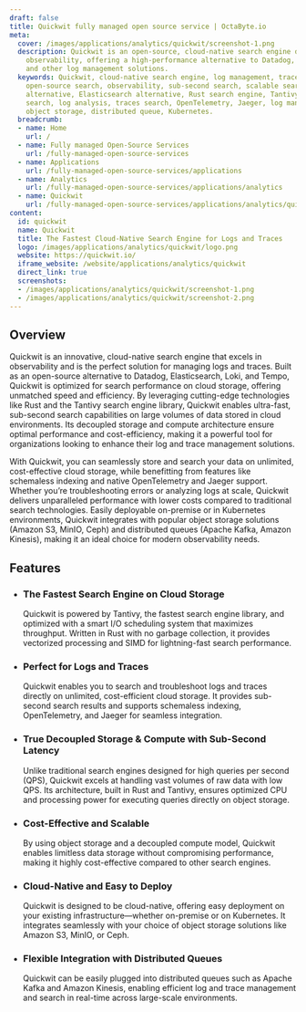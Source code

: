 ```yaml
---
draft: false
title: Quickwit fully managed open source service | OctaByte.io
meta:
  cover: /images/applications/analytics/quickwit/screenshot-1.png
  description: Quickwit is an open-source, cloud-native search engine designed for
    observability, offering a high-performance alternative to Datadog, Elasticsearch,
    and other log management solutions.
  keywords: Quickwit, cloud-native search engine, log management, trace management,
    open-source search, observability, sub-second search, scalable search, Datadog
    alternative, Elasticsearch alternative, Rust search engine, Tantivy, cloud storage
    search, log analysis, traces search, OpenTelemetry, Jaeger, log management solution,
    object storage, distributed queue, Kubernetes.
  breadcrumb:
  - name: Home
    url: /
  - name: Fully managed Open-Source Services
    url: /fully-managed-open-source-services
  - name: Applications
    url: /fully-managed-open-source-services/applications
  - name: Analytics
    url: /fully-managed-open-source-services/applications/analytics
  - name: Quickwit
    url: /fully-managed-open-source-services/applications/analytics/quickwit
content:
  id: quickwit
  name: Quickwit
  title: The Fastest Cloud-Native Search Engine for Logs and Traces
  logo: /images/applications/analytics/quickwit/logo.png
  website: https://quickwit.io/
  iframe_website: /website/applications/analytics/quickwit
  direct_link: true
  screenshots:
  - /images/applications/analytics/quickwit/screenshot-1.png
  - /images/applications/analytics/quickwit/screenshot-2.png
---
```


## Overview

Quickwit is an innovative, cloud-native search engine that excels in observability and is the perfect solution for managing logs and traces. Built as an open-source alternative to Datadog, Elasticsearch, Loki, and Tempo, Quickwit is optimized for search performance on cloud storage, offering unmatched speed and efficiency. By leveraging cutting-edge technologies like Rust and the Tantivy search engine library, Quickwit enables ultra-fast, sub-second search capabilities on large volumes of data stored in cloud environments. Its decoupled storage and compute architecture ensure optimal performance and cost-efficiency, making it a powerful tool for organizations looking to enhance their log and trace management solutions.

With Quickwit, you can seamlessly store and search your data on unlimited, cost-effective cloud storage, while benefitting from features like schemaless indexing and native OpenTelemetry and Jaeger support. Whether you’re troubleshooting errors or analyzing logs at scale, Quickwit delivers unparalleled performance with lower costs compared to traditional search technologies. Easily deployable on-premise or in Kubernetes environments, Quickwit integrates with popular object storage solutions (Amazon S3, MinIO, Ceph) and distributed queues (Apache Kafka, Amazon Kinesis), making it an ideal choice for modern observability needs.

## Features

- ### The Fastest Search Engine on Cloud Storage

  Quickwit is powered by Tantivy, the fastest search engine library, and optimized with a smart I/O scheduling system that maximizes throughput. Written in Rust with no garbage collection, it provides vectorized processing and SIMD for lightning-fast search performance.

- ### Perfect for Logs and Traces

  Quickwit enables you to search and troubleshoot logs and traces directly on unlimited, cost-efficient cloud storage. It provides sub-second search results and supports schemaless indexing, OpenTelemetry, and Jaeger for seamless integration.

- ### True Decoupled Storage & Compute with Sub-Second Latency

  Unlike traditional search engines designed for high queries per second (QPS), Quickwit excels at handling vast volumes of raw data with low QPS. Its architecture, built in Rust and Tantivy, ensures optimized CPU and processing power for executing queries directly on object storage.

- ### Cost-Effective and Scalable

  By using object storage and a decoupled compute model, Quickwit enables limitless data storage without compromising performance, making it highly cost-effective compared to other search engines.

- ### Cloud-Native and Easy to Deploy

  Quickwit is designed to be cloud-native, offering easy deployment on your existing infrastructure—whether on-premise or on Kubernetes. It integrates seamlessly with your choice of object storage solutions like Amazon S3, MinIO, or Ceph.

- ### Flexible Integration with Distributed Queues

  Quickwit can be easily plugged into distributed queues such as Apache Kafka and Amazon Kinesis, enabling efficient log and trace management and search in real-time across large-scale environments.
